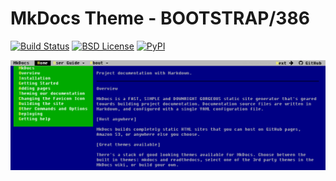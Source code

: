 # MkDocs Theme - BOOTSTRAP/386 

[![Build Status](https://travis-ci.org/lramage94/mkdocs-bootstrap386.svg?branch=master)](https://travis-ci.org/lramage94/mkdocs-bootstrap386)
[![BSD License][bsdlicense-button]][bsdlicense]
[![PyPI][pypi-image]][pypi-link]

[bsdlicense-button]: http://img.shields.io/badge/license-BSD-yellow.svg
[bsdlicense]: http://opensource.org/licenses/BSD-2-Clause
[pypi-image]: https://img.shields.io/pypi/v/mkdocs-bootstrap386.svg
[pypi-link]: https://pypi.python.org/pypi/mkdocs-bootstrap386

<a href="https://lramage94.github.io/mkdocs-bootstrap386"><img src="img/screenshot.png" alt="A vintage 1980s DOS inspired Twitter Bootstrap theme for MkDocs"></a>

